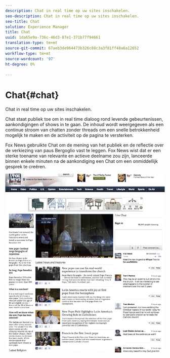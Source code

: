```yaml
---
description: Chat in real time op uw sites inschakelen.
seo-description: Chat in real time op uw sites inschakelen.
seo-title: Chat
solution: Experience Manager
title: Chat
uuid: 1da65e9a-736c-46d3-87e1-371b77f94661
translation-type: tm+mt
source-git-commit: 67aeb3de964473b326c88c3a3f81ff48a6a12652
workflow-type: tm+mt
source-wordcount: '97'
ht-degree: 0%

---
```



# Chat{#chat}

Chat in real time op uw sites inschakelen.

Chat staat publiek toe om in real time dialoog rond levende gebeurtenissen, aankondigingen of shows in te gaan. De inhoud wordt weergegeven als een continue stroom van chatten zonder threads om een snelle betrokkenheid mogelijk te maken en de activiteit op de pagina te versterken.

Fox News gebruikte Chat om de mening van het publiek en de reflectie over de verkiezing van paus Bergoglio vast te leggen. Fox News wist dat er een sterke toename van relevante en actieve deelname zou zijn, lanceerde binnen enkele minuten na de aankondiging een Chat om een onmiddellijk gesprek te creëren.

![](assets/chat_example.png)

